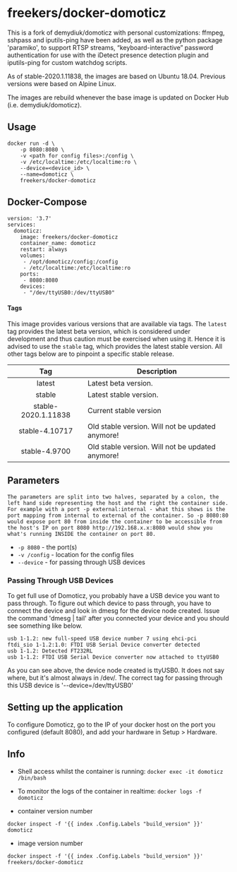# freekers/docker-domoticz

This is a fork of demydiuk/domoticz with personal customizations: ffmpeg, sshpass and iputils-ping have been added, as well as the python package 'paramiko', to support RTSP streams, “keyboard-interactive” password authentication for use with the iDetect presence detection plugin and iputils-ping for custom watchdog scripts. 

As of stable-2020.1.11838, the images are based on Ubuntu 18.04. Previous versions were based on Alpine Linux.

The images are rebuild whenever the base image is updated on Docker Hub (i.e. demydiuk/domoticz).

## Usage

```
docker run -d \
    -p 8080:8080 \
    -v <path for config files>:/config \
    -v /etc/localtime:/etc/localtime:ro \
    --device=<device_id> \
    --name=domoticz \ 
    freekers/docker-domoticz
```

## Docker-Compose

```
version: '3.7'
services:
  domoticz:
    image: freekers/docker-domoticz
    container_name: domoticz
    restart: always
    volumes:
     - /opt/domoticz/config:/config
     - /etc/localtime:/etc/localtime:ro
    ports:
     - 8080:8080
    devices:
     - "/dev/ttyUSB0:/dev/ttyUSB0"    
```

#### Tags

This image provides various versions that are available via tags. The `latest` tag provides the latest beta version, which is considered under development and thus caution must be exercised when using it. Hence it is advised to use the `stable` tag, which provides the latest stable version. All other tags below are to pinpoint a specific stable release.

| Tag | Description |
| :----: | --- |
| latest | Latest beta version. |
| stable | Latest stable version. |
| stable-2020.1.11838 | Current stable version |
| stable-4.10717 | Old stable version. Will not be updated anymore! |
| stable-4.9700 | Old stable version. Will not be updated anymore! |


## Parameters

`The parameters are split into two halves, separated by a colon, the left hand side representing the host and the right the container side.
For example with a port -p external:internal - what this shows is the port mapping from internal to external of the container.
So -p 8080:80 would expose port 80 from inside the container to be accessible from the host's IP on port 8080
http://192.168.x.x:8080 would show you what's running INSIDE the container on port 80.`


* `-p 8080` - the port(s)
* `-v /config` - location for the config files
* `--device` - for passing through USB devices

### Passing Through USB Devices

To get full use of Domoticz, you probably have a USB device you want to pass through. To figure out which device to pass through, you have to connect the device and look in dmesg for the device node created. Issue the command 'dmesg | tail' after you connected your device and you should see something like below.

```
usb 1-1.2: new full-speed USB device number 7 using ehci-pci
ftdi_sio 1-1.2:1.0: FTDI USB Serial Device converter detected
usb 1-1.2: Detected FT232RL
usb 1-1.2: FTDI USB Serial Device converter now attached to ttyUSB0
```

As you can see above, the device node created is ttyUSB0. It does not say where, but it's almost always in /dev/. The correct tag for passing through this USB device is '--device=/dev/ttyUSB0'

## Setting up the application

To configure Domoticz, go to the IP of your docker host on the port you configured (default 8080), and add your hardware in Setup > Hardware.

## Info

* Shell access whilst the container is running: `docker exec -it domoticz /bin/bash`
* To monitor the logs of the container in realtime: `docker logs -f domoticz`

* container version number

`docker inspect -f '{{ index .Config.Labels "build_version" }}' domoticz`

* image version number

`docker inspect -f '{{ index .Config.Labels "build_version" }}' freekers/docker-domoticz`
